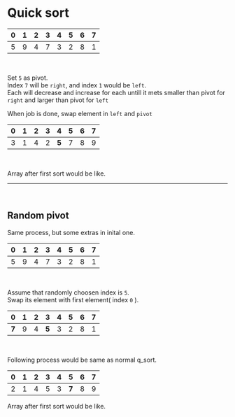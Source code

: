 # Quick sort

| 0 | 1 | 2 | 3 | 4 | 5 | 6 | 7 |
| --- | --- | --- | --- | --- | --- | --- | --- |
| 5   | 9   | 4   | 7   | 3   | 2   | 8   | 1  |

</br>

Set `5` as pivot.  
Index `7` will be `right`, and index `1` would be `left`.  
Each will decrease and increase for each untill it mets smaller than pivot for `right` and larger than pivot for `left`

When job is done, swap element in `left` and `pivot`

| 0 | 1 | 2 | 3 | 4   | 5 | 6 | 7 |
| --- | --- | --- | --- | ----- | --- | --- | --- |
| 3   | 1   | 4   | 2   | **5** | 7   | 8   | 9   |

</br>   
   
Array after first sort would be like.   
    
   
---   
   
</br>
   
## Random pivot   
   
Same process, but some extras in inital one.   
   

| 0 | 1 | 2 | 3 | 4   | 5 | 6 | 7 |
| --- | --- | --- | --- | --- | --- | --- | --- |
| 5   | 9   | 4   | 7   | 3   | 2   | 8   | 1   |   
   
</br>   
   
Assume that randomly choosen index is `5`.   
Swap its element with first element( index `0` ).   
   

| 0 | 1 | 2 | 3 | 4   | 5 | 6 | 7 |
| --- | --- | --- | --- | --- | --- | --- | --- |
| **7**   | 9   | 4   | **5**   | 3   | 2   | 8   | 1   |     
   
</br>    
   
Following process would be same as normal q_sort.   
   

| 0 | 1 | 2 | 3 | 4   | 5 | 6 | 7 |
| --- | --- | --- | --- | --- | --- | --- | --- |
| 2   | 1   | 4   | 5   | 3   | **7**   | 8   | 9   |    
   
Array after first sort would be like.
